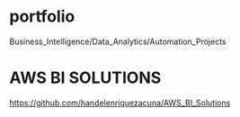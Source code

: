 # portfolio
Business_Intelligence/Data_Analytics/Automation_Projects

# AWS BI SOLUTIONS
https://github.com/handelenriquezacuna/AWS_BI_Solutions
